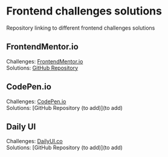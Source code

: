 # Frontend challenges solutions

Repository linking to different frontend challenges solutions

## FrontendMentor.io
Challenges: [FrontendMentor.io](https://www.frontendmentor.io)  
Solutions: [GitHub Repository](https://github.com/jionnyMagiah/frontend-mentor-solutions)

## CodePen.io
Challenges: [CodePen.io](https://codepen.io/challenges)  
Solutions: [GitHub Repository (to add)](to add)

## Daily UI
Challenges: [DailyUI.co](https://www.dailyui.co/)  
Solutions: [GitHub Repository (to add)](to add)

 